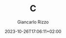 ---
title: 'C'
date: '2023-10-26T17:06:11+02:00'
author: 'Giancarlo Rizzo'
draft: true
tags: projects
categories: []
color: 'base0b'
---